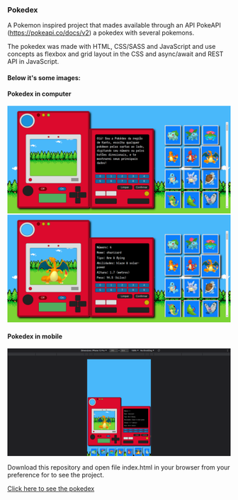 ### Pokedex

A Pokemon inspired project that mades available through an API PokeAPI (https://pokeapi.co/docs/v2) a pokedex with several pokemons.

The pokedex was made with HTML, CSS/SASS and JavaScript and use concepts as flexbox and grid layout in the CSS and async/await and REST API in JavaScript.

#### Below it's some images:

#### Pokedex in computer
![Pokedex empty](./project-images/pokedex-1.png)
![Pokedex showing Charizard](./project-images/pokedex-2.png)

#### Pokedex in mobile
![Pokedex responsive in mobile](./project-images/pokedex-mobile.png)

Download this repository and open file index.html in your browser from your preference for to see the project.

[Click here to see the pokedex](https://mateusesm.github.io/pokedex/)
